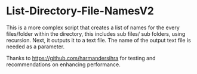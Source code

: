 # List-Directory-File-NamesV2
This is a more complex script that creates a list of names for the every files/folder within the directory, this includes sub files/ sub folders, using recursion. Next, it outputs it to a text file. The name of the output text file is needed as a parameter.

Thanks to https://github.com/harmandersihra for testing and recommendations on enhancing performance. 
